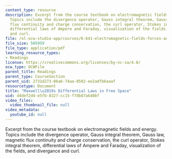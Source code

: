 ```yaml
---
content_type: resource
description: Excerpt from the course textbook on electromagnetic fields and energy.
  Topics include the divergence operator, Gauss integral theorem, Gauss law, magnetic
  flux continuity and charge conservation, the curl operator, Stokes integral theorem,
  differential laws of Ampere and Faraday, visualization of the fields, and divergance
  and curl.
file: /ol-ocw-studio-app/courses/6-641-electromagnetic-fields-forces-and-motion-spring-2005/d4def2d4e5fb8327cc15f7db87a640bf_02.pdf
file_size: 505959
file_type: application/pdf
learning_resource_types:
- Readings
license: https://creativecommons.org/licenses/by-nc-sa/4.0/
ocw_type: OCWFile
parent_title: Readings
parent_type: CourseSection
parent_uid: 2731d273-06a6-74aa-8502-ee2adfb6aaaf
resourcetype: Document
title: "Maxwell\u2019s Differential Laws in Free Space"
uid: d4def2d4-e5fb-8327-cc15-f7db87a640bf
video_files:
  video_thumbnail_file: null
video_metadata:
  youtube_id: null
---
```

Excerpt from the course textbook on electromagnetic fields and energy. Topics include the divergence operator, Gauss integral theorem, Gauss law, magnetic flux continuity and charge conservation, the curl operator, Stokes integral theorem, differential laws of Ampere and Faraday, visualization of the fields, and divergance and curl.